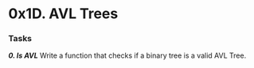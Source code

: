 # 0x1D. AVL Trees

### Tasks

_**0. Is AVL**_
Write a function that checks if a binary tree is a valid AVL Tree.
